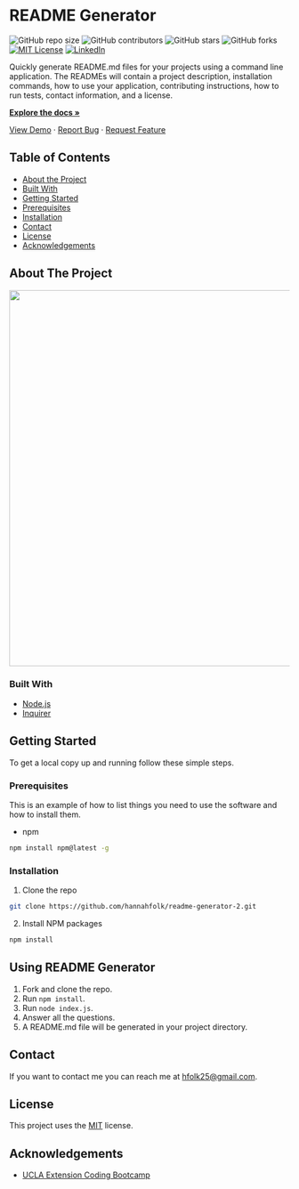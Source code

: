 # README Generator
![GitHub repo size](https://img.shields.io/github/repo-size/hannahfolk/readme-generator-2)
![GitHub contributors](https://img.shields.io/github/contributors/hannahfolk/readme-generator-2)
![GitHub stars](https://img.shields.io/github/stars/hannahfolk/readme-generator-2?style=social)
![GitHub forks](https://img.shields.io/github/forks/hannahfolk/readme-generator-2?style=social)
[![MIT License][license-shield]][license-url]
[![LinkedIn][linkedin-shield]][linkedin-url]
    
Quickly generate README.md files for your projects using a command line application. The READMEs will contain a project description, installation commands, how to use your application, contributing instructions, how to run tests, contact information, and a license.
    
<a href="https://github.com/hannahfolk/readme-generator-2"><strong>Explore the docs »</strong></a>
    
<a href="https://hannahfolk/github.io/readme-generator-2">View Demo</a>
·
<a href="https://github.com/hannahfolk/readme-generator-2/issues">Report Bug</a>
·
<a href="https://github.com/hannahfolk/readme-generator-2/issues">Request Feature</a>
    
## Table of Contents
    
* [About the Project](#about-the-project)
* [Built With](#built-with)
* [Getting Started](#getting-started)
* [Prerequisites](#prerequisites)
* [Installation](#installation)
* [Contact](#contact)
* [License](#license)
* [Acknowledgements](#acknowledgements)
    
## About The Project
    
<img src="./images/readme-generator-2.gif" width="1278" height="676" />


### Built With
      
* [Node.js](https://nodejs.org/en/)
* [Inquirer](https://www.npmjs.com/package/inquirer)    
    
## Getting Started
    
To get a local copy up and running follow these simple steps.
    
### Prerequisites
    
This is an example of how to list things you need to use the software and how to install them.
* npm
```sh
npm install npm@latest -g
```
    
### Installation
    
1. Clone the repo
```sh
git clone https://github.com/hannahfolk/readme-generator-2.git
```
2. Install NPM packages
```sh
npm install
```
    
    
## Using README Generator
    
1. Fork and clone the repo.
2. Run `npm install`.
3. Run `node index.js`.
4. Answer all the questions.
5. A README.md file will be generated in your project directory.
    
    
## Contact
    
If you want to contact me you can reach me at [hfolk25@gmail.com](hfolk25@gmail.com).
    
    
## License
        
This project uses the [MIT][license-url] license.
    

## Acknowledgements
      
* [UCLA Extension Coding Bootcamp](https://bootcamp.uclaextension.edu/coding/)

[repo-size-shield]: https://img.shields.io/github/repo-size/hannahfolk/readme-generator-2
[contributors-shield]: https://img.shields.io/github/contributors/hannahfolk/readme-generator-2
[contributors-url]: https://github.com/hannahfolk/readme-generator-2/graphs/contributors
[forks-shield]: https://img.shields.io/github/forks/hannahfolk/readme-generator-2
[forks-url]: https://github.com/hannahfolk/readme-generator-2/network/members
[stars-shield]: https://img.shields.io/github/stars/hannahfolk/readme-generator-2?style=social
[stars-url]: https://github.com/hannahfolk/readme-generator-2/stargazers
[issues-shield]: https://img.shields.io/github/issues/hannahfolk/readme-generator-2
[issues-url]: https://github.com/hannahfolk/readme-generator-2/issues
[license-shield]: https://img.shields.io/badge/license-MIT-green
[license-url]: https://github.com/hannahfolk/readme-generator-2/blob/master/LICENSE.txt
[linkedin-shield]: https://img.shields.io/badge/-LinkedIn-black.svg?&logo=linkedin&colorB=555
[linkedin-url]: https://linkedin.com/in/hannahfolk